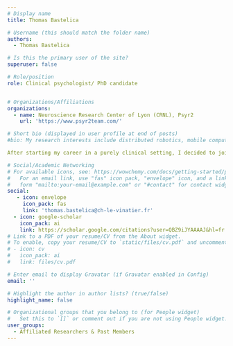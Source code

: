 ```yaml
---
# Display name
title: Thomas Bastelica

# Username (this should match the folder name)
authors:
  - Thomas Bastelica

# Is this the primary user of the site?
superuser: false

# Role/position
role: Clinical psychologist/ PhD candidate


# Organizations/Affiliations
organizations:
  - name: Neuroscience Research Center of Lyon (CRNL), Psyr2
    url: 'https://www.psyr2team.com/'

# Short bio (displayed in user profile at end of posts)
#bio: My research interests include distributed robotics, mobile computing and programmable matter.

After starting my career in a purely clinical setting, I decided to join the French network of Expert Centers in Psychiatry (established by the Fundamental Foundation) as a way to integrate my clinical practice into a framework of fundamental and applied research. My interest in research also led me to pursue a PhD program, where I investigate the influence of biological, psychological, and clinical factors on cognition in psychiatric disorders. I explore these relationships using psychometric network models.

# Social/Academic Networking
# For available icons, see: https://wowchemy.com/docs/getting-started/page-builder/#icons
#   For an email link, use "fas" icon pack, "envelope" icon, and a link in the
#   form "mailto:your-email@example.com" or "#contact" for contact widget.
social:
   - icon: envelope
     icon_pack: fas
     link: 'thomas.bastelica@ch-le-vinatier.fr'
  - icon: google-scholar
    icon_pack: ai
    link: https://scholar.google.com/citations?user=QBZ9iJYAAAAJ&hl=fr
# Link to a PDF of your resume/CV from the About widget.
# To enable, copy your resume/CV to `static/files/cv.pdf` and uncomment the lines below.
# - icon: cv
#   icon_pack: ai
#   link: files/cv.pdf

# Enter email to display Gravatar (if Gravatar enabled in Config)
email: ''

# Highlight the author in author lists? (true/false)
highlight_name: false

# Organizational groups that you belong to (for People widget)
#   Set this to `[]` or comment out if you are not using People widget.
user_groups:
  - Affiliated Researchers & Past Members
---
```


